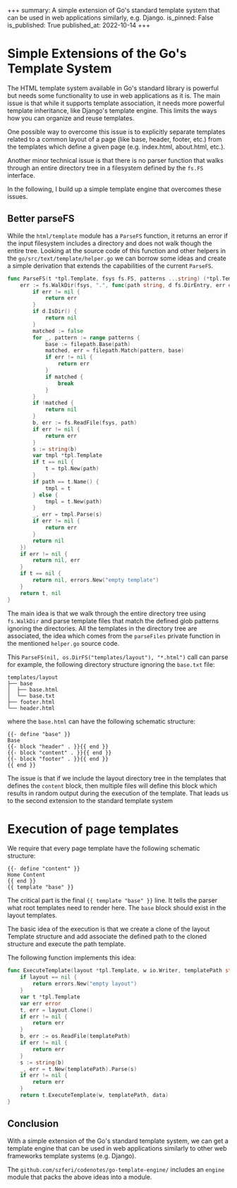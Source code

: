 +++
summary: A simple extension of Go's standard template system that can be used in web applications similarly, e.g. Django. 
is_pinned: False
is_published: True
published_at: 2022-10-14
+++

# Simple Extensions of the Go's Template System

The HTML template system available in Go's standard library is powerful but needs some functionality to use in web applications as it is.
The main issue is that while it supports template association, it needs more powerful template inheritance, like Django's template engine.
This limits the ways how you can organize and reuse templates.

One possible way to overcome this issue is to explicitly separate templates related to a common layout of a page (like base, header, footer, etc.) from the templates which define a given page (e.g. index.html, about.html, etc.).

Another minor technical issue is that there is no parser function that walks through an entire directory tree in a filesystem defined by the `fs.FS` interface.

In the following, I build up a simple template engine that overcomes these issues.

## Better parseFS

While the `html/template` module has a `ParseFS` function, it returns an error if the input filesystem includes a directory and does not walk though the entire tree. Looking at the
source code of this function and other helpers in the `go/src/text/template/helper.go`
we can borrow some ideas and create a simple derivation that extends the capabilities of
the current `ParseFS`.

```go
func ParseFS(t *tpl.Template, fsys fs.FS, patterns ...string) (*tpl.Template, error) {
    err := fs.WalkDir(fsys, ".", func(path string, d fs.DirEntry, err error) error {
        if err != nil {
            return err
        }
        if d.IsDir() {
            return nil
        }
        matched := false
        for _, pattern := range patterns {
            base := filepath.Base(path)
            matched, err = filepath.Match(pattern, base)
            if err != nil {
                return err
            }
            if matched {
                break
            }
        }
        if !matched {
            return nil
        }
        b, err := fs.ReadFile(fsys, path)
        if err != nil {
            return err
        }
        s := string(b)
        var tmpl *tpl.Template
        if t == nil {
            t = tpl.New(path)
        }
        if path == t.Name() {
            tmpl = t
        } else {
            tmpl = t.New(path)
        }
        _, err = tmpl.Parse(s)
        if err != nil {
            return err
        }
        return nil
    })
    if err != nil {
        return nil, err
    }
    if t == nil {
        return nil, errors.New("empty template")
    }
    return t, nil
}
```

The main idea is that we walk through the entire directory tree using `fs.WalkDir`
and parse template files that match the defined glob patterns ignoring the directories.
All the templates in the
directory tree are associated, the idea which comes from the `parseFiles` private function
in the mentioned `helper.go` source code.

This `ParseFS(nil, os.DirFS("templates/layout"), "*.html")` call can parse for example, the following directory structure ignoring the `base.txt` file:

```text
templates/layout
├── base
│  ├── base.html
│  └── base.txt
├── footer.html
└── header.html
```

where the `base.html` can have the following schematic structure:

```text
{{- define "base" }}
Base
{{- block "header" . }}{{ end }}
{{- block "content" . }}{{ end }}
{{- block "footer" . }}{{ end }}
{{ end }}
```

The issue is that if we include the layout directory tree in the templates that defines
the `content` block, then multiple files will define this block which results in random
output during the execution of the template. That leads us to the second extension to
the standard template system

# Execution of page templates

We require that every page template have the following schematic structure:

```text
{{- define "content" }}
Home Content
{{ end }}
{{ template "base" }}
```

The critical part is the final `{{ template "base" }}` line. It tells the parser
what root templates need to render here. The `base` block should exist in the
layout templates.

The basic idea of the execution is that we create a clone of the layout Template structure
and add associate the defined path to the cloned structure and execute the path template.

The following function implements this idea:

```go
func ExecuteTemplate(layout *tpl.Template, w io.Writer, templatePath string, data any) error {
    if layout == nil {
        return errors.New("empty layout")
    }
    var t *tpl.Template
    var err error
    t, err = layout.Clone()
    if err != nil {
        return err
    }
    b, err := os.ReadFile(templatePath)
    if err != nil {
        return err
    }
    s := string(b)
    _, err = t.New(templatePath).Parse(s)
    if err != nil {
        return err
    }
    return t.ExecuteTemplate(w, templatePath, data)
}
```

## Conclusion

With a simple extension of the Go's standard template system, we can get
a template engine that can be used in web applications similarly to other web frameworks
template systems (e.g. Django).

The `github.com/szferi/codenotes/go-template-engine/` includes an `engine` module that packs
the above ideas into a module.
